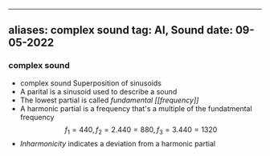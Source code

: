 
---
aliases: complex sound
tag: AI, Sound
date: 09-05-2022
---
### complex sound
- complex sound Superposition of sinusoids
- A parital is a sinusoid used to describe a sound
- The lowest partial is called *fundamental [[frequency]]*
- A harmonic partial is a frequency that's a multiple of the fundatmental frequency
$$f_1=440, f_2 = 2.440=880, f_3=3.440=1320$$
- *Inharmonicity* indicates a deviation from a harmonic partial
